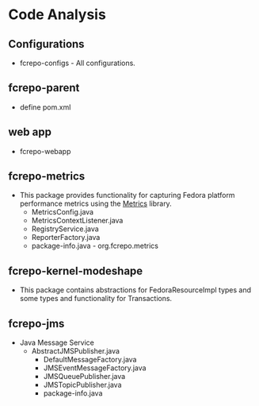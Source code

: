 # Code Analysis
## Configurations
- fcrepo-configs - All configurations.
##  fcrepo-parent
- define pom.xml 
## web app
-	fcrepo-webapp
## fcrepo-metrics
- This package provides functionality for capturing Fedora platform performance metrics using the [Metrics](http://metrics.codahale.com) library.
  - MetricsConfig.java 	
  - MetricsContextListener.java 	
  - RegistryService.java 	
  - ReporterFactory.java 	
  - package-info.java - org.fcrepo.metrics
## fcrepo-kernel-modeshape
- This package contains abstractions for FedoraResourceImpl types and some types and functionality for Transactions.
## fcrepo-jms
- Java Message Service 
  - AbstractJMSPublisher.java 	
	- DefaultMessageFactory.java 	
	- JMSEventMessageFactory.java 
	- JMSQueuePublisher.java 	
	- JMSTopicPublisher.java 	
	- package-info.java
